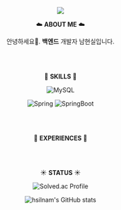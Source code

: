 <div align="center">

![](https://capsule-render.vercel.app/api?type=waving&color=timeGradient&height=200&text=hsilnam&fontColor=FFFFFF&fontAlign=50&fontAlignY=35&desc=HyunSil's%20GitHub)

☁️ **ABOUT ME** ☁️

안녕하세요👋. **백엔드** 개발자 남현실입니다.

<br/>
<br/>

🌱 **SKILLS** 🌱  

![MySQL](https://img.shields.io/badge/MySQL-4479A1.svg?&style=for-the-badge&logo=MySQL&logoColor=white)

![Spring](https://img.shields.io/badge/Spring-6DB33F.svg?&style=for-the-badge&logo=Spring&logoColor=white) ![SpringBoot](https://img.shields.io/badge/SpringBoot-6DB33F.svg?&style=for-the-badge&logo=SpringBoot&logoColor=white)

<br/>
<br/>

📝 **EXPERIENCES** 📝

<br/>
<br/>

☀️ **STATUS** ☀️
  

![Solved.ac Profile](http://mazassumnida.wtf/api/v2/generate_badge?boj=hsilnam)

![hsilnam's GitHub stats](https://github-readme-stats.vercel.app/api?username=hsilnam&amp;show_icons=true&amp;theme=onedark&hide=scss)

</div>
